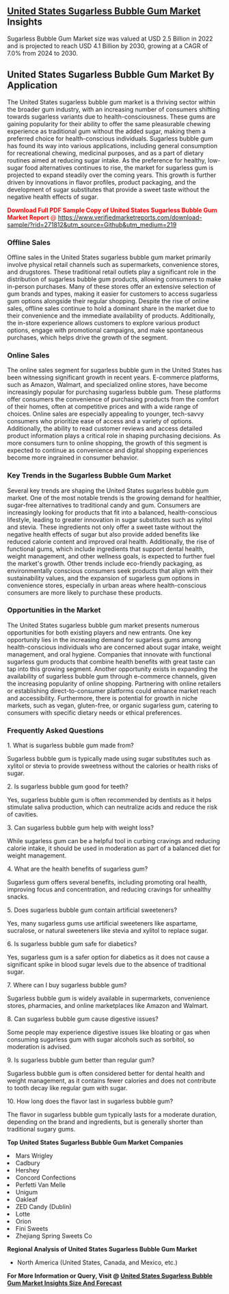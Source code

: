 <h2><a href="https://www.verifiedmarketreports.com/download-sample/?rid=271812&amp;utm_source=Github&amp;utm_medium=219" target="_blank">United States Sugarless Bubble Gum Market</a> Insights</h2><p>Sugarless Bubble Gum Market size was valued at USD 2.5 Billion in 2022 and is projected to reach USD 4.1 Billion by 2030, growing at a CAGR of 7.0% from 2024 to 2030.</p><p> <h2>United States Sugarless Bubble Gum Market By Application</h2> <p>The United States sugarless bubble gum market is a thriving sector within the broader gum industry, with an increasing number of consumers shifting towards sugarless variants due to health-consciousness. These gums are gaining popularity for their ability to offer the same pleasurable chewing experience as traditional gum without the added sugar, making them a preferred choice for health-conscious individuals. Sugarless bubble gum has found its way into various applications, including general consumption for recreational chewing, medicinal purposes, and as a part of dietary routines aimed at reducing sugar intake. As the preference for healthy, low-sugar food alternatives continues to rise, the market for sugarless gum is projected to expand steadily over the coming years. This growth is further driven by innovations in flavor profiles, product packaging, and the development of sugar substitutes that provide a sweet taste without the negative health effects of sugar.</p> <p><p><span class=""><span style="color: #ff0000;"><strong>Download Full PDF Sample Copy of United States Sugarless Bubble Gum Market Report</strong> @ </span><a href="https://www.verifiedmarketreports.com/download-sample/?rid=271812&amp;utm_source=Github&amp;utm_medium=219" target="_blank">https://www.verifiedmarketreports.com/download-sample/?rid=271812&amp;utm_source=Github&amp;utm_medium=219</a></span></p></p> <h3>Offline Sales</h3> <p>Offline sales in the United States sugarless bubble gum market primarily involve physical retail channels such as supermarkets, convenience stores, and drugstores. These traditional retail outlets play a significant role in the distribution of sugarless bubble gum products, allowing consumers to make in-person purchases. Many of these stores offer an extensive selection of gum brands and types, making it easier for customers to access sugarless gum options alongside their regular shopping. Despite the rise of online sales, offline sales continue to hold a dominant share in the market due to their convenience and the immediate availability of products. Additionally, the in-store experience allows customers to explore various product options, engage with promotional campaigns, and make spontaneous purchases, which helps drive the growth of the segment.</p> <h3>Online Sales</h3> <p>The online sales segment for sugarless bubble gum in the United States has been witnessing significant growth in recent years. E-commerce platforms, such as Amazon, Walmart, and specialized online stores, have become increasingly popular for purchasing sugarless bubble gum. These platforms offer consumers the convenience of purchasing products from the comfort of their homes, often at competitive prices and with a wide range of choices. Online sales are especially appealing to younger, tech-savvy consumers who prioritize ease of access and a variety of options. Additionally, the ability to read customer reviews and access detailed product information plays a critical role in shaping purchasing decisions. As more consumers turn to online shopping, the growth of this segment is expected to continue as convenience and digital shopping experiences become more ingrained in consumer behavior.</p> <h3>Key Trends in the Sugarless Bubble Gum Market</h3> <p>Several key trends are shaping the United States sugarless bubble gum market. One of the most notable trends is the growing demand for healthier, sugar-free alternatives to traditional candy and gum. Consumers are increasingly looking for products that fit into a balanced, health-conscious lifestyle, leading to greater innovation in sugar substitutes such as xylitol and stevia. These ingredients not only offer a sweet taste without the negative health effects of sugar but also provide added benefits like reduced calorie content and improved oral health. Additionally, the rise of functional gums, which include ingredients that support dental health, weight management, and other wellness goals, is expected to further fuel the market's growth. Other trends include eco-friendly packaging, as environmentally conscious consumers seek products that align with their sustainability values, and the expansion of sugarless gum options in convenience stores, especially in urban areas where health-conscious consumers are more likely to purchase these products.</p> <h3>Opportunities in the Market</h3> <p>The United States sugarless bubble gum market presents numerous opportunities for both existing players and new entrants. One key opportunity lies in the increasing demand for sugarless gums among health-conscious individuals who are concerned about sugar intake, weight management, and oral hygiene. Companies that innovate with functional sugarless gum products that combine health benefits with great taste can tap into this growing segment. Another opportunity exists in expanding the availability of sugarless bubble gum through e-commerce channels, given the increasing popularity of online shopping. Partnering with online retailers or establishing direct-to-consumer platforms could enhance market reach and accessibility. Furthermore, there is potential for growth in niche markets, such as vegan, gluten-free, or organic sugarless gum, catering to consumers with specific dietary needs or ethical preferences.</p> <h3>Frequently Asked Questions</h3> <p>1. What is sugarless bubble gum made from?</p> <p>Sugarless bubble gum is typically made using sugar substitutes such as xylitol or stevia to provide sweetness without the calories or health risks of sugar.</p> <p>2. Is sugarless bubble gum good for teeth?</p> <p>Yes, sugarless bubble gum is often recommended by dentists as it helps stimulate saliva production, which can neutralize acids and reduce the risk of cavities.</p> <p>3. Can sugarless bubble gum help with weight loss?</p> <p>While sugarless gum can be a helpful tool in curbing cravings and reducing calorie intake, it should be used in moderation as part of a balanced diet for weight management.</p> <p>4. What are the health benefits of sugarless gum?</p> <p>Sugarless gum offers several benefits, including promoting oral health, improving focus and concentration, and reducing cravings for unhealthy snacks.</p> <p>5. Does sugarless bubble gum contain artificial sweeteners?</p> <p>Yes, many sugarless gums use artificial sweeteners like aspartame, sucralose, or natural sweeteners like stevia and xylitol to replace sugar.</p> <p>6. Is sugarless bubble gum safe for diabetics?</p> <p>Yes, sugarless gum is a safer option for diabetics as it does not cause a significant spike in blood sugar levels due to the absence of traditional sugar.</p> <p>7. Where can I buy sugarless bubble gum?</p> <p>Sugarless bubble gum is widely available in supermarkets, convenience stores, pharmacies, and online marketplaces like Amazon and Walmart.</p> <p>8. Can sugarless bubble gum cause digestive issues?</p> <p>Some people may experience digestive issues like bloating or gas when consuming sugarless gum with sugar alcohols such as sorbitol, so moderation is advised.</p> <p>9. Is sugarless bubble gum better than regular gum?</p> <p>Sugarless bubble gum is often considered better for dental health and weight management, as it contains fewer calories and does not contribute to tooth decay like regular gum with sugar.</p> <p>10. How long does the flavor last in sugarless bubble gum?</p> <p>The flavor in sugarless bubble gum typically lasts for a moderate duration, depending on the brand and ingredients, but is generally shorter than traditional sugary gums.</p> </p><p><strong>Top United States Sugarless Bubble Gum Market Companies</strong></p><div data-test-id=""><p><li>Mars Wrigley</li><li> Cadbury</li><li> Hershey</li><li> Concord Confections</li><li> Perfetti Van Melle</li><li> Unigum</li><li> Oakleaf</li><li> ZED Candy (Dublin)</li><li> Lotte</li><li> Orion</li><li> Fini Sweets</li><li> Zhejiang Spring Sweets Co</li></p><div><strong>Regional Analysis of&nbsp;United States Sugarless Bubble Gum Market</strong></div><ul><li dir="ltr"><p dir="ltr">North America&nbsp;(United States, Canada, and Mexico, etc.)</p></li></ul><p><strong>For More Information or Query, Visit @&nbsp;</strong><strong><a href="https://www.verifiedmarketreports.com/product/sugarless-bubble-gum-market/?utm_source=Github&amp;utm_medium=219" target="_blank">United States Sugarless Bubble Gum Market Insights Size And Forecast</a></strong></p></div>
